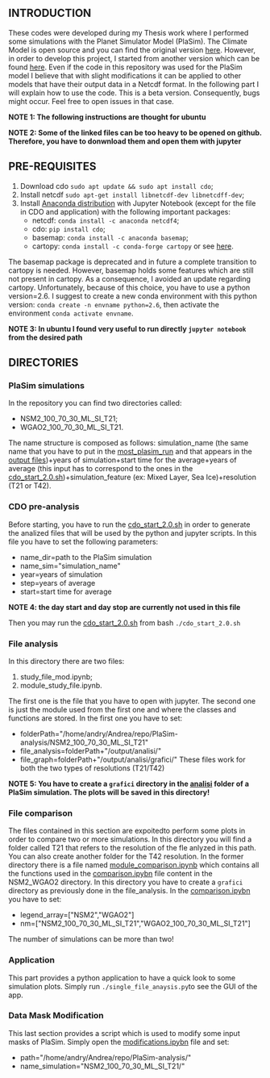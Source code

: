 ## INTRODUCTION ##
These codes were developed during my Thesis work where I performed some simulations with the Planet Simulator Model (PlaSim). The Climate Model is open source and you can find the original version [here](https://github.com/HartmutBorth/PlaSim). However, in order to develop this project, I started from another version which can be found [here](https://github.com/jhardenberg/plasim). Even if the code in this repository was used for the PlaSim model I believe that with slight modifications it can be applied to other models that have their output data in a Netcdf format. In the following part I will explain how to use the code. This is a beta version. Consequently, bugs might occur. Feel free to open issues in that case.

**NOTE 1: The following instructions are thought for ubuntu**

**NOTE 2: Some of the linked files can be too heavy to be opened on github. Therefore, you have to donwnload them and open them with jupyter**

## PRE-REQUISITES ##
1. Download cdo `sudo apt update && sudo apt install cdo`;
2. Install netcdf `sudo apt-get install libnetcdf-dev libnetcdff-dev`;
3. Install [Anaconda distribution](https://noviello.it/come-installare-anaconda-su-ubuntu-20-04-lts/) with Jupyter Notebook (except for the file in CDO and application) with the following important packages:
   - netcdf:
    `conda install -c anaconda netcdf4`;
    - cdo:
    `pip install cdo`;
    - basemap:
    `conda install -c anaconda basemap`;
    - cartopy:
    `conda install -c conda-forge cartopy` or see [here](https://anaconda.org/conda-forge/cartopy).
    
The basemap package is deprecated and in future a complete transition to cartopy is needed. However, basemap holds some features which are still not present in cartopy. As a consequence, I avoided an update regarding cartopy. Unfortunately, because of this choice, you have to use a python version=2.6. I suggest to create a new conda environment with this python version: `conda create -n envname python=2.6`, then activate the environment `conda activate envname`.

**NOTE 3: In ubuntu I found very useful to run directly `jupyter notebook` from the desired path**

## DIRECTORIES ##
### PlaSim simulations ##
In the repository you can find two directories called:
- NSM2_100_70_30_ML_SI_T21;
- WGAO2_100_70_30_ML_SI_T21.

The name structure is composed as follows: simulation_name (the same name that you have to put in the [most_plasim_run](NSM2_100_70_30_ML_SI_T21/most_plasim_run) and that appears in the [output files](NSM2_100_70_30_ML_SI_T21/output/))+years of simulation+start time for the average+years of average (this input has to correspond to the ones in the [cdo_start_2.0.sh](CDO_pre_analysis/cdo_start_2.0.sh))+simulation_feature (ex: Mixed Layer, Sea Ice)+resolution (T21 or T42).

### CDO pre-analysis ###
Before starting, you have to run the [cdo_start_2.0.sh](CDO_pre_analysis/cdo_start_2.0.sh) in order to generate the analized files that will be used by the python and jupyter scripts. In this file you have to set the following parameters:
- name_dir=path to the PlaSim simulation
- name_sim="simulation_name"
- year=years of simulation
- step=years of average
- start=start time for average

**NOTE 4: the day start and day stop are currently not used in this file**

Then you may run the [cdo_start_2.0.sh](CDO_pre_analysis/cdo_start_2.0.sh) from bash `./cdo_start_2.0.sh`

###  File analysis ###
In this directory there are two files:
1. study_file_mod.ipynb;
2. module_study_file.ipynb.

The first one is the file that you have to open with jupyter. The second one is just the module used from the first one and where the classes and functions are stored. In the first one you have to set:
- folderPath="/home/andry/Andrea/repo/PlaSim-analysis/NSM2_100_70_30_ML_SI_T21"
- file_analysis=folderPath+"/output/analisi/"
- file_graph=folderPath+"/output/analisi/grafici/"
These files work for both the two types of resolutions (T21/T42)

**NOTE 5: You have to create a `grafici` directory in the [analisi](NSM2_100_70_30_ML_SI_T21/output/analisi) folder of a PlaSim simulation. The plots will be saved in this directory!**

### File comparison ###
The files contained in this section are expoitedto perform some plots in order to compare two or more simulations.
In this directory you will find a folder called T21 that refers to the resolution of the fle anlyzed in this path. You can also create another folder for the T42 resolution. In the former directory there is a file named [module_comparison.ipynb](file_comparison/T21/module_comparison.ipynb) which contains all the functions used in the [comparison.ipybn](file_comparison/T21/NSM2_WGAO2/comparison.ipynb) file content in the NSM2_WGAO2 directory. In this directory you have to create a `grafici` directory as previously done in the file_analysis. In the [comparison.ipybn](file_comparison/T21/NSM2_WGAO2/comparison.ipynb) you have to set:
- legend_array=["NSM2","WGAO2"]
- nm=["NSM2_100_70_30_ML_SI_T21","WGAO2_100_70_30_ML_SI_T21"]

The number of simulations can be more than two!

### Application ###
This part provides a python application to have a quick look to some simulation plots. Simply run `./single_file_anaysis.py`to see the GUI of the app. 

### Data Mask Modification ###
This last section provides a script which is used to modify some input masks of PlaSim. Simply open the [modifications.ipybn](data_mask_modification/modifications.ipynb) file and set:
- path="/home/andry/Andrea/repo/PlaSim-analysis/"
- name_simulation="NSM2_100_70_30_ML_SI_T21/"
